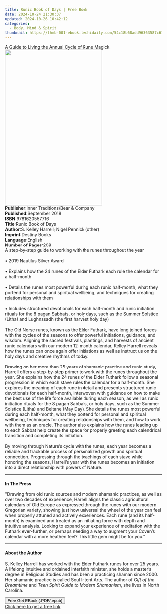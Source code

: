 ```yaml
---
title: Runic Book of Days | Free Book
date: 2024-10-24 21:30:37
updated: 2024-10-26 10:42:12
categories:
  - Body, Mind & Spirit
thumbnail: https://thmb-001-ebook.techidaily.com/54c18b68add96363587c61db530ecaf0a0ca493feb64fdebccfc7b728d8cb68c.jpg
---
```

<main id="book-container">
  <div class="flex flex-col">
    <div class="book-brief flex-1 py-6 px-4 sm:p-6 md:py-10 md:px-8">
      <!-- brief-->
      <div class="book-brief-main">
        A Guide to Living the Annual Cycle of Rune Magick
      </div>
    </div>
    <div
      class="book-meta-info flex-1 grid gap-4 col-start-1 col-end-3 row-start-1 sm:mb-6 sm:grid-cols-4 lg:gap-6 lg:col-start-2 lg:row-end-6 lg:row-span-6 lg:mb-0"
    >
      <div
        class="book-meta-info-left place-content-center mt-4 p-4 text-sm leading-6 col-start-2 col-span-2 dark:text-slate-400"
      >
        <img
          class="w-full h-500 object-cover rounded-lg sm:h-255 sm:col-span-2 lg:col-span-full"
          src="https://img-001-ebook.techidaily.com/3f51325bd54e08ff5aab70cdf681f5bcaa5f4fb8e55f60b191d398b06546029d.jpg"
          alt=""
          width="312"
          height="500"
        />
      </div>
      <div
        class="book-meta-info-right mt-2 col-start-1 row-start-2 col-span-3 self-center"
      >
        <!-- meta data  -->
        <div class="flex flex-col px-4 md:px-8">
          <div class="flex-1">
            <strong>Publisher</strong>:<span class="px-2"
              >Inner Traditions/Bear &amp; Company</span
            >
          </div>
          <div class="flex-1">
            <strong>Published</strong>:<span class="px-2">September 2018</span>
          </div>
          <div class="flex-1">
            <strong>ISBN</strong>:<span class="px-2">9781620557716</span>
          </div>
          <div class="flex-1">
            <strong>Title</strong>:<span class="px-2">Runic Book of Days</span>
          </div>
          <div class="flex-1">
            <strong>Author</strong>:<span class="px-2"
              >S. Kelley Harrell; Nigel Pennick (other)</span
            >
          </div>
          <div class="flex-1">
            <strong>Imprint</strong>:<span class="px-2">Destiny Books</span>
          </div>
          <div class="flex-1">
            <strong>Language</strong>:<span class="px-2">English</span>
          </div>
          <div class="flex-1">
            <strong>Number of Pages</strong>:<span class="px-2">208</span>
          </div>
        </div>
      </div>
    </div>
    <div class="book-description flex-1 py-6 px-4 sm:p-6 md:py-10 md:px-8">
      <div class="book-description-main">
        <div accordion-content="" id="description">
          A step-by-step guide to working with the runes throughout the year
          <br /><br />• 2019 Nautilus Silver Award <br /><br />• Explains how
          the 24 runes of the Elder Futhark each rule the calendar for a
          half-month <br /><br />• Details the runes most powerful during each
          runic half-month, what they portend for personal and spiritual
          wellbeing, and techniques for creating relationships with them
          <br /><br />• Includes structured devotionals for each half-month and
          runic initiation rituals for the 8 pagan Sabbats, or holy days, such
          as the Summer Solstice (Litha) and Lughnssadh (the first harvest holy
          day) <br /><br />The Old Norse runes, known as the Elder Futhark, have
          long joined forces with the cycles of the seasons to offer powerful
          initiations, guidance, and wisdom. Aligning the sacred festivals,
          plantings, and harvests of ancient runic calendars with our modern
          12-month calendar, Kelley Harrell reveals how the runes can once again
          offer initiations as well as instruct us on the holy days and creative
          rhythms of today. <br /><br />Drawing on her more than 25 years of
          shamanic practice and runic study, Harrell offers a step-by-step
          primer to work with the runes throughout the year. She explains how
          the 24 runes of the Elder Futhark follow a seasonal progression in
          which each stave rules the calendar for a half-month. She explores the
          meaning of each rune in detail and presents structured runic
          devotionals for each half-month, interwoven with guidance on how to
          make the best use of the life force available during each season, as
          well as runic initiation rituals for the 8 pagan Sabbats, or holy
          days, such as the Summer Solstice (Litha) and Beltane (May Day). She
          details the runes most powerful during each half-month, what they
          portend for personal and spiritual wellbeing, techniques for creating
          relationships with them, and how to work with them as an oracle. The
          author also explains how the runes leading up to each Sabbat help
          create the space for properly greeting each calendrical transition and
          completing its initiation. <br /><br />By moving through Nature’s
          cycle with the runes, each year becomes a reliable and trackable
          process of personalized growth and spiritual connection. Progressing
          through the teachings of each stave while honoring the seasons,
          Harrell’s year with the runes becomes an initiation into a direct
          relationship with powers of Nature.
        </div>
        <div class="accordion-fader"></div>
      </div>
    </div>
    <div class="book-excerpts flex-1 py-6 px-4 sm:p-6 md:py-10 md:px-8">
      <!-- excerpts-->
      <div class="book-excerpts-main">
        <hr />
        <h4 class="placeholder placeholder-heading">
          <span>In The Press</span>
        </h4>
        <p>
          "Drawing from old runic sources and modern shamanic practices, as well
          as over two decades of experience, Harrell aligns the classic
          agricultural calendars of Old Europe as expressed through the runes
          with our modern Gregorian variety, showing just how universal the
          wheel of the year can feel when properly attuned and actively
          experiences. Each rune (and its half-month) is examined and treated as
          an initiating force with depth and intuitive analysis. Looking to
          expand your experience of meditation with the Futhark ever-further, or
          perhaps needing a way to augment your Coven’s calendar with a more
          heathen feel? This little gem might be for you."
        </p>
      </div>
    </div>
    <div class="book-about-author flex-1 py-6 px-4 sm:p-6 md:py-10 md:px-8">
      <!-- about author-->
      <div class="book-main-author-main">
        <hr />
        <h4 class="placeholder placeholder-heading">
          <span>About the Author</span>
        </h4>
        <p>
          S. Kelley Harrell has worked with the Elder Futhark runes for over 25
          years. A lifelong intuitive and ordained interfaith minister, she
          holds a master’s degree in Religious Studies and has been a practicing
          shaman since 2000. Her shamanic practice is called Soul Intent Arts.
          The author of <i>Gift of the Dreamtime</i> and
          <i>Teen Spirit Guide to Modern Shamanism</i>, she lives in North
          Carolina.
        </p>
      </div>
    </div>
    <div class="book-free-get flex-1 py-6 px-4 sm:p-6 md:py-10 md:px-8">
      <button
        id="btn-free-get"
        class="bg-blue-500 hover:bg-blue-700 text-white font-bold py-2 px-4 rounded"
      >
        Free Get EBook (.PDF/.epub)
      </button>
      <div id="countdown-display" class="px-2 text-lg mt-2"></div>
      <a
        id="free-link"
        class="hidden bg-blue-500 hover:bg-blue-700 text-white font-bold py-2 px-4 rounded"
        href="https://www.ebooks.com/en-us/book/96028118/runic-book-of-days/s-kelley-harrell/"
        target="_blank"
        >Click here to get a free link</a
      >
    </div>
    <script>
      let countdownTime = 0;
      let countdownInterval = null;
      document
        .getElementById('btn-free-get')
        .addEventListener('click', startCountdown);
      function startCountdown() {
        countdownTime = new Date().getTime() + 60000 * 3;
        countdownInterval = setInterval(updateCountdown, 1000);
        document.getElementById('btn-free-get').disabled = true;
        document
          .getElementById('btn-free-get')
          .classList.add('bg-gray-500', 'cursor-not-allowed');
      }
      function updateCountdown() {
        let currentTime = new Date().getTime();
        let timeLeft = countdownTime - currentTime;
        let secondsLeft = Math.floor(timeLeft / 1000);
        document.getElementById('countdown-display').innerHTML =
          `Remaining time: ${secondsLeft} seconds.`;
        if (secondsLeft <= 0) {
          clearInterval(countdownInterval);
          document.getElementById('btn-free-get').classList.add('hidden');
          document.getElementById('free-link').classList.remove('hidden');
          document.getElementById('countdown-display').innerHTML = '';
        }
      }
    </script>
  </div>
</main>
